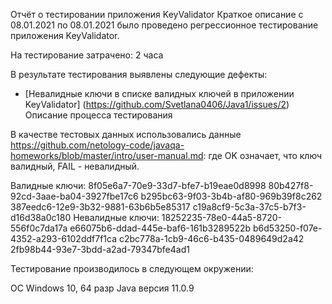 Отчёт о тестировании приложения KeyValidator
Краткое описание
с 08.01.2021 по 08.01.2021 было проведено регрессионное тестирование приложения KeyValidator.

На тестирование затрачено: 2 часа

В результате тестирования выявлены следующие дефекты:
* [Невалидные ключи в списке валидных ключей в приложении KeyValidator] (https://github.com/Svetlana0406/Java1/issues/2)
Описание процесса тестирования

В качестве тестовых данных использовались данные https://github.com/netology-code/javaqa-homeworks/blob/master/intro/user-manual.md:
где OK означает, что ключ валидный, FAIL - невалидный.

Валидные ключи:
8f05e6a7-70e9-33d7-bfe7-b19eae0d8998
80b427f8-92cd-3aae-ba04-3927fbe17c6
b295bc63-9f03-3b4b-af80-969b39f8c262
387eedc6-12e9-3b32-9881-63b6b5e85317
c19a8cf9-5c3a-37c5-b7f3-d16d38a0c180
Невалидные ключи:
18252235-78e0-44a5-8720-556f0c7da17a
e66075b6-ddad-445e-baf6-161b3289522b
b6d53250-f07e-4352-a293-6102ddf7f1ca
c2bc778a-1cb9-46c6-b435-0489649d2a42
2fb98b44-93e7-3bdd-a2ad-79347bfe4ad1

Тестирование производилось в следующем окружении:

ОС Windows 10, 64 разр
Java версия 11.0.9
